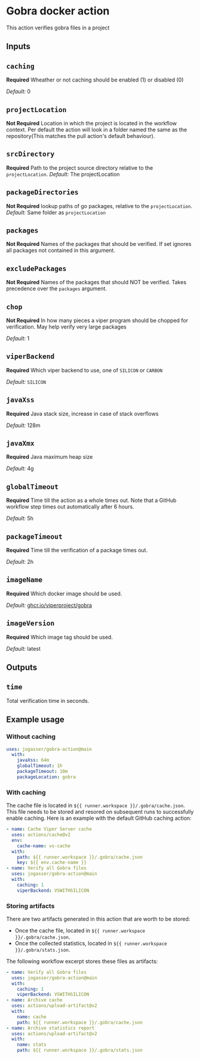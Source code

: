 # Gobra docker action

This action verifies gobra files in a project

## Inputs

## `caching`

**Required** Wheather or not caching should be enabled (1) or disabled (0)

*Default:*  0

## `projectLocation`

**Not Required** Location in which the project is located in the workflow context. Per default the action will look in a folder named the same as the repository(This matches the pull action's default behaviour).

## `srcDirectory`

**Required** Path to the project source directory relative to the `projectLocation`.
*Default:* The projectLocation

## `packageDirectories`

**Not Required** lookup paths of go packages, relative to the `projectLocation`.
*Default:* Same folder as `projectLocation`

## `packages`

**Not Required** Names of the packages that should be verified. If set ignores all packages not contained in this argument.

## `excludePackages`

**Not Required** Names of the packages that should NOT be verified. Takes precedence over the `packages` argument.

## `chop`
**Not Required** In how many pieces a viper program should be chopped for verification. May help verify very large packages

*Default:* 1

## `viperBackend`

**Required** Which viper backend to use, one of `SILICON` or `CARBON`

*Default:* `SILICON`

## `javaXss`

**Required** Java stack size, increase in case of stack overflows

*Default:* 128m

## `javaXmx`

**Required** Java maximum heap size

*Default:* 4g

## `globalTimeout`

**Required** Time till the action as a whole times out. Note that a GitHub workflow step times out automatically after 6 hours.

*Default:* 5h

## `packageTimeout`

**Required** Time till the verification of a package times out.

*Default:* 2h

## `imageName`

**Required** Which docker image should be used.

*Default:* [ghcr.io/viperproject/gobra](https://github.com/viperproject/gobra/pkgs/container/gobra)

## `imageVersion`

**Required** Which image tag should be used.

*Default:* latest

## Outputs

## `time`
Total verification time in seconds.

## Example usage

### Without caching

```yaml
uses: jogasser/gobra-action@main
  with:
    javaXss: 64m
    globalTimeout: 1h
    packageTimeout: 10m
    packageLocation: gobra
```

### With caching

The cache file is located in `${{ runner.workspace }}/.gobra/cache.json`.
This file needs to be stored and resored on subsequent runs to successfully enable caching.
Here is an example with the default GitHub caching action:

```yaml
- name: Cache Viper Server cache
  uses: actions/cache@v2
  env:
    cache-name: vs-cache
  with:
    path: ${{ runner.workspace }}/.gobra/cache.json 
    key: ${{ env.cache-name }}
- name: Verify all Gobra files
  uses: jogasser/gobra-action@main
  with:
    caching: 1
    viperBackend: VSWITHSILICON
```

### Storing artifacts
There are two artifacts generated in this action that are worth to be stored:
 - Once the cache file, located in `${{ runner.workspace }}/.gobra/cache.json`.
 - Once the collected statistics,  located in `${{ runner.workspace }}/.gobra/stats.json`. 

The following workflow excerpt stores these files as artifacts:

```yaml
- name: Verify all Gobra files
  uses: jogasser/gobra-action@main
  with:
    caching: 1
    viperBackend: VSWITHSILICON
- name: Archive cache
  uses: actions/upload-artifact@v2
  with:
    name: cache
    path: ${{ runner.workspace }}/.gobra/cache.json
- name: Archive statistics report
  uses: actions/upload-artifact@v2
  with:
    name: stats
    path: ${{ runner.workspace }}/.gobra/stats.json     

```